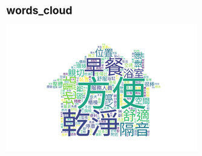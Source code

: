 # words_cloud

![image](https://github.com/ellen923121/words_cloud/blob/main/words_cloud_img/taipei.png)
